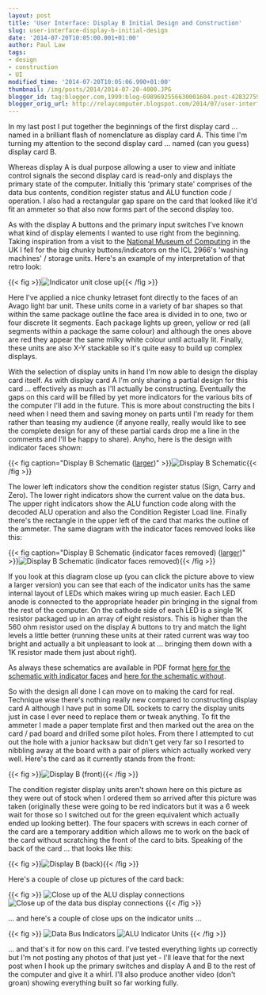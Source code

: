 ```yaml
---
layout: post
title: 'User Interface: Display B Initial Design and Construction'
slug: user-interface-display-b-initial-design
date: '2014-07-20T10:05:00.001+01:00'
author: Paul Law
tags:
- design
- construction
- UI
modified_time: '2014-07-20T10:05:06.990+01:00'
thumbnail: /img/posts/2014/2014-07-20-4000.JPG
blogger_id: tag:blogger.com,1999:blog-6989692556630001604.post-4283275926293860728
blogger_orig_url: http://relaycomputer.blogspot.com/2014/07/user-interface-display-b-initial-design.html
---
```


In my last post I put together the beginnings of the first display 
card ... named in a brilliant flash of nomenclature as display card A. This 
time I'm turning my attention to the second display card ... named (can you 
guess) display card B.

Whereas display A is dual purpose allowing a 
user to view and initiate control signals the second display card is read-only 
and displays the primary state of the computer. Initially this 'primary state' 
comprises of the data bus contents, condition register status and ALU function 
code / operation. I also had a rectangular gap spare on the card that looked 
like it'd fit an ammeter so that also now forms part of the second display 
too.

As with the display A buttons and the primary input switches 
I've known what kind of display elements I wanted to use right from the 
beginning. Taking inspiration from a visit to the 
[National Museum of Computing](http://www.tnmoc.org/) 
in the UK I fell for the big chunky buttons/indicators on the ICL 2966's 
'washing machines' / storage units. Here's an example of my interpretation of 
that retro look:

{{< fig >}}![Indicator unit close up](/img/posts/2014/2014-07-20-0000.JPG){{< /fig >}}

Here I've 
applied a nice chunky letraset font directly to the faces of an Avago light 
bar unit. These units come in a variety of bar shapes so that within the same 
package outline the face area is divided in to one, two or four discrete lit 
segments. Each package lights up green, yellow or red (all segments within a 
package the same colour) and although the ones above are red they appear the 
same milky white colour until actually lit. Finally, these units are also X-Y 
stackable so it's quite easy to build up complex displays.

With the 
selection of display units in hand I'm now able to design the display card 
itself. As with display card A I'm only sharing a partial design for this card 
... effectively as much as I'll actually be constructing. Eventually the gaps 
on this card will be filled by yet more indicators for the various bits of the 
computer I'll add in the future. This is more about constructing the bits I 
need when I need them and saving money on parts until I'm ready for them 
rather than teasing my audience (if anyone really, really would like to see 
the complete design for any of these partial cards drop me a line in the 
comments and I'll be happy to share). Anyho, here is the design with indicator 
faces shown:

{{< fig caption="Display B Schematic ([larger](/img/posts/2014/2014-07-20-1000.png))" >}}![Display B Schematic](/img/posts/2014/2014-07-20-0001.png){{< /fig >}}

The lower left 
indicators show the condition register status (Sign, Carry and Zero). The 
lower right indicators show the current value on the data bus. The upper right 
indicators show the ALU function code along with the decoded ALU operation and 
also the Condition Register Load line. Finally there's the rectangle in the 
upper left of the card that marks the outline of the ammeter. The same diagram 
with the indicator faces removed looks like this:

{{< fig caption="Display B Schematic (indicator faces removed) ([larger](/img/posts/2014/2014-07-20-1001.png))" >}}![Display B Schematic (indicator faces removed)](/img/posts/2014/2014-07-20-0002.png){{< /fig >}}

If you look at this diagram close up (you can click the picture 
above to view a larger version) you can see that each of the indicator units 
has the same internal layout of LEDs which makes wiring up much easier. Each 
LED anode is connected to the appropriate header pin bringing in the signal 
from the rest of the computer. On the cathode side of each LED is a single 1K 
resistor packaged up in an array of eight resistors. This is higher than the 
560 ohm resistor used on the display A buttons to try and match the light 
levels a little better (running these units at their rated current was way too 
bright and actually a bit unpleasant to look at ... bringing them down with a 
1K resistor made them just about right).

As always these schematics 
are available in PDF format [here for the schematic with indicator faces](/pdf/display-b-1.pdf) and [here for the schematic without](/pdf/display-b-1a.pdf).

So with the 
design all done I can move on to making the card for real. Technique wise 
there's nothing really new compared to constructing display card A although I 
have put in some DIL sockets to carry the display units just in case I ever 
need to replace them or tweak anything. To fit the ammeter I made  a paper 
template first and then marked out the area on the card / pad board and 
drilled some pilot holes. From there I attempted to cut out the hole with a 
junior hacksaw but didn't get very far so I resorted to nibbling away at the 
board with a pair of pliers which actually worked very well. Here's the card 
as it currently stands from the front:

{{< fig >}}![Display B (front)](/img/posts/2014/2014-07-20-0003.JPG){{< /fig >}}

The condition 
register display units aren't shown here on this picture as they were out of 
stock when I ordered them so arrived after this picture was taken (originally 
these were going to be red indicators but it was a 6 week wait for those so I 
switched out for the green equivalent which actually ended up looking better). 
The four spacers with screws in each corner of the card are a temporary 
addition which allows me to work on the back of the card without scratching 
the front of the card to bits. Speaking of the back of the card ... that looks 
like this:

{{< fig >}}![Display B (back)](/img/posts/2014/2014-07-20-0004.JPG){{< /fig >}}

Here's a couple of 
close up pictures of the card back:

{{< fig >}}
![Close up of the ALU display connections](/img/posts/2014/2014-07-20-0005.JPG)
![Close up of the data bus display connections](/img/posts/2014/2014-07-20-0006.jpg)
{{< /fig >}}

... and here's a couple of close ups on the indicator units ...

{{< fig >}}
![Data Bus Indicators](/img/posts/2014/2014-07-20-0007.JPG)
![ALU Indicator Units](/img/posts/2014/2014-07-20-0008.JPG)
{{< /fig >}}

... and that's it 
for now on this card. I've tested everything lights up correctly but I'm not 
posting any photos of that just yet - I'll leave that for the next post when I 
hook up the primary switches and display A and B to the rest of the computer 
and give it a whirl. I'll also produce another video (don't groan) showing 
everything built so far working fully. 
